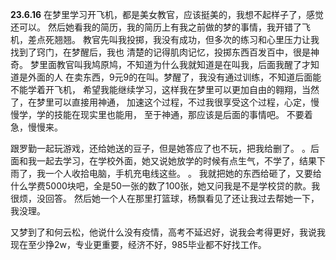**23.6.16**
在梦里学习开飞机，都是美女教官，应该挺美的，我想不起样子了，感觉还可以。
然后她看我的简历，我的简历上有我之前做的梦的事情，我开错了飞机，差点死翘翘。
教官先叫我投掷，我没有成功，但多次的练习和心里压力让我找到了窍门，在梦醒后，我也
清楚的记得肌肉记忆，投掷东西百发百中，很是神奇。
梦里面教官叫我鸠原鸠，不知道为什么我就知道是在叫我，后面我醒了才知道是外面的人
在卖东西，9元9的在叫。梦醒了，我没有通过训练，不知道后面能不能学着开飞机，
希望我能继续学习，这样我在梦里可以更加自由的翱翔，当然了，在梦里可以直接用神通，
加速这个过程，不过我很享受这个过程，心定，慢慢学，学的技能在现实里也能用，
至于神通，那应该是后面的事情吧。 不要着急，慢慢来。

跟罗勤一起玩游戏，还给她送的豆子，但是她答应了也不玩，把我给删了。
。后面和我一起去学习，在学校外面，她又说她放学的时候有点生气，不学了，结果下雨了，我一个人收拾电脑，手机充电线这些。
。
我就把她的东西给砸了，又要给什么学费5000块吧，全是50一张的数了100张，她又问我是不是学校贷的款。我很烦，没回答。
然后她一个人在那里打篮球，杨飘看见了还让我过去帮她一下，我没理。

又梦到了和何云松，他说什么没有疫情，高考不延迟好，说我会考得更好，我说我现在至少挣2w，专业更重要，经济不好，985毕业都不好找工作。